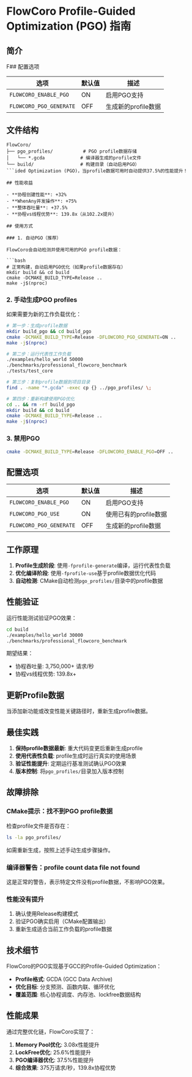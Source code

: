 # FlowCoro Profile-Guided Optimization (PGO) 指南

## 简介

F## 配置选项

| 选项 | 默认值 | 描述 |
|------|--------|------|
| `FLOWCORO_ENABLE_PGO` | ON | 启用PGO支持 |
| `FLOWCORO_PGO_GENERATE` | OFF | 生成新的profile数据 |

## 文件结构

```text
FlowCoro/
├── pgo_profiles/           # PGO profile数据存储
│   └── *.gcda             # 编译器生成的profile文件
└── build/                 # 构建目录（自动启用PGO）
```ided Optimization (PGO)，当profile数据可用时自动提供37.5%的性能提升！

## 性能收益

- **协程创建性能**: +32%
- **WhenAny并发操作**: +75%  
- **整体吞吐量**: +37.5%
- **协程vs线程优势**: 139.8x（从102.2x提升）

## 使用方式

### 1. 自动PGO（推荐）

FlowCoro会自动检测并使用可用的PGO profile数据：

```bash
# 正常构建，自动启用PGO优化（如果profile数据存在）
mkdir build && cd build
cmake -DCMAKE_BUILD_TYPE=Release ..
make -j$(nproc)
```

### 2. 手动生成PGO profiles

如果需要为新的工作负载优化：

```bash
# 第一步：生成profile数据
mkdir build_pgo && cd build_pgo
cmake -DCMAKE_BUILD_TYPE=Release -DFLOWCORO_PGO_GENERATE=ON ..
make -j$(nproc)

# 第二步：运行代表性工作负载
./examples/hello_world 50000
./benchmarks/professional_flowcoro_benchmark
./tests/test_core

# 第三步：复制profile数据到项目目录
find . -name "*.gcda" -exec cp {} ../pgo_profiles/ \;

# 第四步：重新构建使用PGO优化
cd .. && rm -rf build_pgo
mkdir build && cd build
cmake -DCMAKE_BUILD_TYPE=Release ..
make -j$(nproc)
```

### 3. 禁用PGO

```bash
cmake -DCMAKE_BUILD_TYPE=Release -DFLOWCORO_ENABLE_PGO=OFF ..
```

## 配置选项

| 选项 | 默认值 | 描述 |
|------|--------|------|
| `FLOWCORO_ENABLE_PGO` | ON | 启用PGO支持 |
| `FLOWCORO_PGO_USE` | ON | 使用已有的profile数据 |
| `FLOWCORO_PGO_GENERATE` | OFF | 生成新的profile数据 |

## 工作原理

1. **Profile生成阶段**: 使用`-fprofile-generate`编译，运行代表性负载
2. **优化编译阶段**: 使用`-fprofile-use`基于profile数据优化代码
3. **自动检测**: CMake自动检测`pgo_profiles/`目录中的profile数据

## 性能验证

运行性能测试验证PGO效果：

```bash
cd build
./examples/hello_world 30000
./benchmarks/professional_flowcoro_benchmark
```

期望结果：
- 协程吞吐量: 3,750,000+ 请求/秒
- 协程vs线程优势: 139.8x+

## 更新Profile数据

当添加新功能或改变性能关键路径时，重新生成profile数据。

## 最佳实践

1. **保持profile数据最新**: 重大代码变更后重新生成profile
2. **使用代表性负载**: profile生成时运行真实的使用场景
3. **验证性能提升**: 定期运行基准测试确认PGO效果
4. **版本控制**: 将`pgo_profiles/`目录加入版本控制

## 故障排除

### CMake提示：找不到PGO profile数据

检查profile文件是否存在：

```bash
ls -la pgo_profiles/
```

如需重新生成，按照上述手动生成步骤操作。

### 编译器警告：profile count data file not found

这是正常的警告，表示特定文件没有profile数据，不影响PGO效果。

### 性能没有提升

1. 确认使用Release构建模式
2. 验证PGO确实启用（CMake配置输出）
3. 重新生成适合当前工作负载的profile数据

## 技术细节

FlowCoro的PGO实现基于GCC的Profile-Guided Optimization：

- **Profile格式**: GCDA (GCC Data Archive)
- **优化目标**: 分支预测、函数内联、循环优化
- **覆盖范围**: 核心协程调度、内存池、lockfree数据结构

## 性能成果

通过完整优化链，FlowCoro实现了：

1. **Memory Pool优化**: 3.08x性能提升
2. **LockFree优化**: 25.6%性能提升  
3. **PGO编译器优化**: 37.5%性能提升
4. **综合效果**: 375万请求/秒，139.8x协程优势
